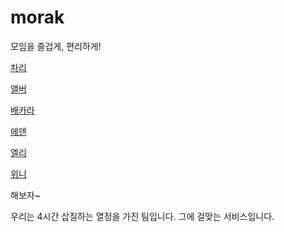 # morak

모임을 즐겁게, 편리하게!

[차리](./chalee.md)

[앨버](./albur.md)

[배카라](./bkr.md)

[에덴](./eden.md)

[엘리](./ellie.md)

[위니](./winnie.md)

해보자~

우리는 4시간 삽질하는 열정을 가진 팀입니다. 그에 걸맞는 서비스입니다.
